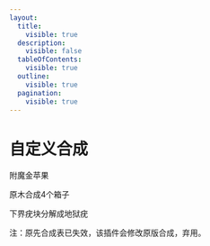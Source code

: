 ```yaml
---
layout:
  title:
    visible: true
  description:
    visible: false
  tableOfContents:
    visible: true
  outline:
    visible: true
  pagination:
    visible: true
---
```


# 自定义合成

附魔金苹果

原木合成4个箱子

下界疣块分解成地狱疣

注：原先合成表已失效，该插件会修改原版合成，弃用。
